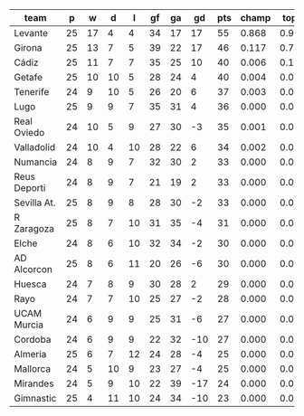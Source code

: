 |     team     | p  | w  | d  | l  | gf | ga | gd  | pts | champ | top2  | top3  | top4  |  5-7  | bot4  | bot3  | bot2  |
|--------------|----|----|----|----|----|----|-----|-----|-------|-------|-------|-------|-------|-------|-------|-------|
| Levante      | 25 | 17 |  4 |  4 | 34 | 17 |  17 |  55 | 0.868 | 0.984 | 0.997 | 0.999 | 0.001 | 0.000 | 0.000 | 0.000|
| Girona       | 25 | 13 |  7 |  5 | 39 | 22 |  17 |  46 | 0.117 | 0.731 | 0.882 | 0.943 | 0.051 | 0.000 | 0.000 | 0.000|
| Cádiz        | 25 | 11 |  7 |  7 | 35 | 25 |  10 |  40 | 0.006 | 0.103 | 0.340 | 0.526 | 0.304 | 0.000 | 0.000 | 0.000|
| Getafe       | 25 | 10 | 10 |  5 | 28 | 24 |   4 |  40 | 0.004 | 0.060 | 0.221 | 0.379 | 0.354 | 0.002 | 0.001 | 0.000|
| Tenerife     | 24 |  9 | 10 |  5 | 26 | 20 |   6 |  37 | 0.003 | 0.043 | 0.171 | 0.309 | 0.343 | 0.002 | 0.001 | 0.000|
| Lugo         | 25 |  9 |  9 |  7 | 35 | 31 |   4 |  36 | 0.000 | 0.016 | 0.068 | 0.149 | 0.287 | 0.011 | 0.005 | 0.002|
| Real Oviedo  | 24 | 10 |  5 |  9 | 27 | 30 |  -3 |  35 | 0.001 | 0.009 | 0.046 | 0.100 | 0.221 | 0.027 | 0.014 | 0.006|
| Valladolid   | 24 | 10 |  4 | 10 | 28 | 22 |   6 |  34 | 0.002 | 0.032 | 0.142 | 0.270 | 0.344 | 0.004 | 0.002 | 0.001|
| Numancia     | 24 |  8 |  9 |  7 | 32 | 30 |   2 |  33 | 0.000 | 0.010 | 0.044 | 0.096 | 0.221 | 0.032 | 0.016 | 0.006|
| Reus Deporti | 24 |  8 |  9 |  7 | 21 | 19 |   2 |  33 | 0.000 | 0.004 | 0.025 | 0.063 | 0.198 | 0.037 | 0.018 | 0.007|
| Sevilla At.  | 25 |  8 |  9 |  8 | 28 | 30 |  -2 |  33 | 0.000 | 0.003 | 0.020 | 0.047 | 0.157 | 0.058 | 0.027 | 0.012|
| R Zaragoza   | 25 |  8 |  7 | 10 | 31 | 35 |  -4 |  31 | 0.000 | 0.001 | 0.006 | 0.017 | 0.083 | 0.129 | 0.075 | 0.035|
| Elche        | 24 |  8 |  6 | 10 | 32 | 34 |  -2 |  30 | 0.000 | 0.001 | 0.012 | 0.032 | 0.119 | 0.100 | 0.061 | 0.029|
| AD Alcorcon  | 25 |  8 |  6 | 11 | 20 | 26 |  -6 |  30 | 0.000 | 0.001 | 0.004 | 0.011 | 0.053 | 0.178 | 0.107 | 0.051|
| Huesca       | 24 |  7 |  8 |  9 | 30 | 28 |   2 |  29 | 0.000 | 0.002 | 0.015 | 0.037 | 0.125 | 0.089 | 0.054 | 0.026|
| Rayo         | 24 |  7 |  7 | 10 | 25 | 27 |  -2 |  28 | 0.000 | 0.000 | 0.003 | 0.010 | 0.057 | 0.197 | 0.122 | 0.062|
| UCAM Murcia  | 24 |  6 |  9 |  9 | 25 | 31 |  -6 |  27 | 0.000 | 0.000 | 0.002 | 0.003 | 0.023 | 0.359 | 0.252 | 0.143|
| Cordoba      | 24 |  6 |  9 |  9 | 22 | 32 | -10 |  27 | 0.000 | 0.000 | 0.002 | 0.005 | 0.036 | 0.284 | 0.188 | 0.101|
| Almeria      | 25 |  6 |  7 | 12 | 24 | 28 |  -4 |  25 | 0.000 | 0.000 | 0.000 | 0.001 | 0.006 | 0.541 | 0.413 | 0.269|
| Mallorca     | 24 |  5 | 10 |  9 | 23 | 27 |  -4 |  25 | 0.000 | 0.000 | 0.001 | 0.003 | 0.017 | 0.404 | 0.289 | 0.176|
| Mirandes     | 24 |  5 |  9 | 10 | 22 | 39 | -17 |  24 | 0.000 | 0.000 | 0.000 | 0.000 | 0.002 | 0.741 | 0.643 | 0.505|
| Gimnastic    | 25 |  4 | 11 | 10 | 24 | 34 | -10 |  23 | 0.000 | 0.000 | 0.000 | 0.000 | 0.001 | 0.805 | 0.713 | 0.570|
